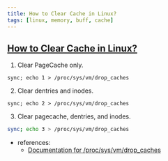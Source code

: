 ```yaml
---
title: How to Clear Cache in Linux?
tags: [linux, memory, buff, cache]
---
```


## [How to Clear Cache in Linux?](https://www.tecmint.com/clear-ram-memory-cache-buffer-and-swap-space-on-linux/)

1. Clear PageCache only.

```
sync; echo 1 > /proc/sys/vm/drop_caches
```

2. Clear dentries and inodes.

```
sync; echo 2 > /proc/sys/vm/drop_caches
```

3. Clear pagecache, dentries, and inodes.

```sh
sync; echo 3 > /proc/sys/vm/drop_caches
```

- references:
  - [Documentation for /proc/sys/vm/drop_caches](https://www.kernel.org/doc/html/latest/admin-guide/sysctl/vm.html#drop-caches)
